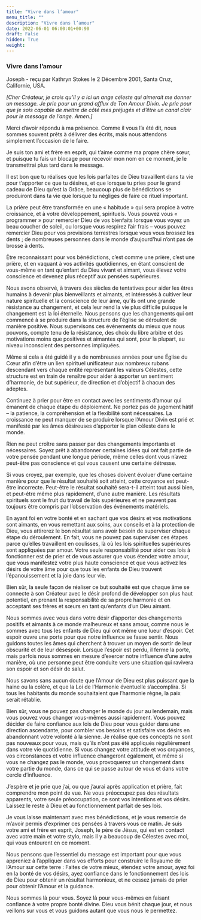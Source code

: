 ```yaml
---
title: "Vivre dans l’amour"
menu_title: ""
description: "Vivre dans l’amour"
date: 2022-06-01 06:00:01+00:90
draft: False
hidden: True
weight:
---
```

### Vivre dans l’amour

Joseph - reçu par Kathryn Stokes le 2 Décembre 2001, Santa Cruz, Californie, USA.

*[Cher Créateur, je crois qu’il y a ici un ange céleste qui aimerait me donner un message. Je prie pour un grand afflux de Ton Amour Divin. Je prie pour que je sois capable de mettre de côté mes préjugés et d’être un canal clair pour le message de l’ange. Amen.]*

Merci d’avoir répondu à ma présence. Comme il vous l’a été dit, nous sommes souvent prêts à délivrer des écrits, mais nous attendons simplement l’occasion de le faire.

Je suis ton ami et frère en esprit, qui t’aime comme ma propre chère sœur, et puisque tu fais un blocage pour recevoir mon nom en ce moment, je le transmettrai plus tard dans le message.

Il est bon que tu réalises que les lois parfaites de Dieu travaillent dans ta vie pour t’apporter ce que tu désires, et que lorsque tu pries pour le grand cadeau de Dieu qu’est la Grâce, beaucoup plus de bénédictions se produiront dans ta vie que lorsque tu négliges de faire ce rituel important.

La prière peut être transformée en une « habitude » qui sera propice à votre croissance, et à votre développement, spirituels. Vous pouvez vous « programmer » pour remercier Dieu de vos bienfaits lorsque vous voyez un beau coucher de soleil, ou lorsque vous respirez l’air frais – vous pouvez remercier Dieu pour vos provisions terrestres lorsque vous vous brossez les dents ; de nombreuses personnes dans le monde d’aujourd’hui n’ont pas de brosse à dents.

Être reconnaissant pour vos bénédictions, c’est comme une prière, c’est une prière, et en vaquant à vos activités quotidiennes, en étant conscient de vous-même en tant qu’enfant du Dieu vivant et aimant, vous élevez votre conscience et devenez plus réceptif aux pensées supérieures.

Nous avons observé, à travers des siècles de tentatives pour aider les êtres humains à devenir plus bienveillants et aimants, et intéressés à cultiver leur nature spirituelle et la conscience de leur âme, qu’ils ont une grande résistance au changement, et cela leur rend la vie plus difficile puisque le changement est la loi éternelle. Nous pensons que les changements qui ont commencé à se produire dans la structure de l’église se déroulent de manière positive. Nous supervisons ces événements du mieux que nous pouvons, compte tenu de la résistance, des choix du libre arbitre et des motivations moins que positives et aimantes qui sont, pour la plupart, au niveau inconscient des personnes impliquées.

Même si cela a été guidé il y a de nombreuses années pour une Église du Cœur afin d’être un lien spirituel unificateur aux nombreux rubans descendant vers chaque entité représentant les valeurs Célestes, cette structure est en train de renaître pour aider à apporter un sentiment d’harmonie, de but supérieur, de direction et d’objectif à chacun des adeptes.

Continuez à prier pour être en contact avec les sentiments d’amour qui émanent de chaque étape du déploiement. Ne portez pas de jugement hâtif – la patience, la compréhension et la flexibilité sont nécessaires. La croissance ne peut manquer de se produire lorsque l’Amour Divin est prié et manifesté par les âmes désireuses d’apporter le plan céleste dans le monde.

Rien ne peut croître sans passer par des changements importants et nécessaires. Soyez prêt à abandonner certaines idées qui ont fait partie de votre pensée pendant une longue période, même celles dont vous n’avez peut-être pas conscience et qui vous causent une certaine détresse.

Si vous croyez, par exemple, que les choses doivent évoluer d’une certaine manière pour que le résultat souhaité soit atteint, cette croyance est peut-être incorrecte. Peut-être le résultat souhaité sera-t-il atteint tout aussi bien, et peut-être même plus rapidement, d’une autre manière. Les résultats spirituels sont le fruit du travail de lois supérieures et ne peuvent pas toujours être compris par l’observation des événements matériels.

En ayant foi en votre bonté et en sachant que vos désirs et vos motivations sont aimants, en vous remettant aux soins, aux conseils et à la protection de Dieu, vous attirerez le bon résultat sans avoir besoin de superviser chaque étape du déroulement. En fait, vous ne pouvez pas superviser ces étapes parce qu’elles travaillent en coulisses, là où les lois spirituelles supérieures sont appliquées par amour. Votre seule responsabilité pour aider ces lois à fonctionner est de prier et de vous assurer que vous étendez votre amour, que vous manifestez votre plus haute conscience et que vous activez les désirs de votre âme pour que tous les enfants de Dieu trouvent l’épanouissement et la joie dans leur vie.

Bien sûr, la seule façon de réaliser ce but souhaité est que chaque âme se connecte à son Créateur avec le désir profond de développer son plus haut potentiel, en prenant la responsabilité de sa propre harmonie et en acceptant ses frères et sœurs en tant qu’enfants d’un Dieu aimant.

Nous sommes avec vous dans votre désir d’apporter des changements positifs et aimants à ce monde malheureux et sans amour, comme nous le sommes avec tous les enfants de Dieu qui ont même une lueur d’espoir. Cet espoir ouvre une porte pour que notre influence se fasse sentir. Nous guidons toutes les âmes qui cherchent à trouver un moyen de sortir de leur obscurité et de leur désespoir. Lorsque l’espoir est perdu, il ferme la porte, mais parfois nous sommes en mesure d’exercer notre influence d’une autre manière, où une personne peut être conduite vers une situation qui ravivera son espoir et son désir de salut.

Nous savons sans aucun doute que l’Amour de Dieu est plus puissant que la haine ou la colère, et que la Loi de l’Harmonie éventuelle s’accomplira. Si tous les habitants du monde souhaitaient que l’harmonie règne, la paix serait rétablie.

Bien sûr, vous ne pouvez pas changer le monde du jour au lendemain, mais vous pouvez vous changer vous-mêmes aussi rapidement. Vous pouvez décider de faire confiance aux lois de Dieu pour vous guider dans une direction ascendante, pour combler vos besoins et satisfaire vos désirs en abandonnant votre volonté à la sienne. Je réalise que ces concepts ne sont pas nouveaux pour vous, mais qu’ils n’ont pas été appliqués régulièrement dans votre vie quotidienne. Si vous changez votre attitude et vos croyances, vos circonstances et votre influence changeront également, et même si vous ne changez pas le monde, vous provoquerez un changement dans votre partie du monde, dans ce qui se passe autour de vous et dans votre cercle d’influence.

J’espère et je prie que j’ai, ou que j’aurai après application et prière, fait comprendre mon point de vue. Ne vous préoccupez pas des résultats apparents, votre seule préoccupation, ce sont vos intentions et vos désirs. Laissez le reste à Dieu et au fonctionnement parfait de ses lois.

Je vous laisse maintenant avec mes bénédictions, et je vous remercie de m’avoir permis d’exprimer ces pensées à travers vous ce matin. Je suis votre ami et frère en esprit, Joseph, le père de Jésus, qui est en contact avec votre main et votre stylo, mais il y a beaucoup de Célestes avec moi, qui vous entourent en ce moment.

Nous pensons que l’essentiel du message est important pour que vous appreniez à l’appliquer dans vos efforts pour construire le Royaume de l’Amour sur cette terre : Faites de votre mieux, étendez votre amour, ayez foi en la bonté de vos désirs, ayez confiance dans le fonctionnement des lois de Dieu pour obtenir un résultat harmonieux, et ne cessez jamais de prier pour obtenir l’Amour et la guidance.

Nous sommes là pour vous. Soyez là pour vous-mêmes en faisant confiance à votre propre bonté divine. Dieu vous bénit chaque jour, et nous veillons sur vous et vous guidons autant que vous nous le permettez.